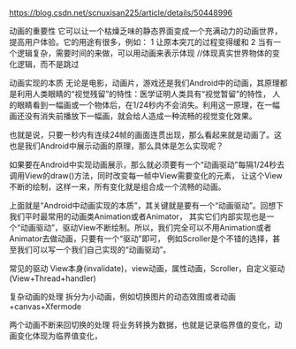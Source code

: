 https://blog.csdn.net/scnuxisan225/article/details/50448996

动画的重要性
它可以让一个枯燥乏味的静态界面变成一个充满动力的动画世界，提高用户体验。它的用途有很多，例如：
1 让原本突兀的过程变得缓和
2 当有一个逻辑复杂，需要时间的来做，可以用动画来表示体现  //体现真实世界物体的变化逻辑，而不是跳过


动画实现的本质
无论是电影，动画片，游戏还是我们Android中的动画，其原理都是利用人类眼睛的“视觉残留”的特性：医学证明人类具有“视觉暂留”的特性，
人的眼睛看到一幅画或一个物体后，在1/24秒内不会消失。利用这一原理，在一幅画还没有消失前播放下一幅画，就会给人造成一种流畅的视觉变化效果。

也就是说，只要一秒内有连续24帧的画面连贯出现，那么看起来就是动画了。这也是我们Android中展示动画的原理，那么具体是怎么实现呢？

如果要在Android中实现动画展示，那么就必须要有一个“动画驱动”每隔1/24秒去调用View的draw()方法，同时改变每一帧中View需要变化的元素，
让这个View不断的绘制，这样一来，所有变化就是组合成一个流畅的动画。

上面就是“Android中动画实现的本质”，其关键就是要有一个“动画驱动”。回想下我们平时最常用的动画类Animation或者Animator，
其实它们内部实现也是一个“动画驱动”，驱动View不断绘制。所以，我们完全可以不用Animation或者Animator去做动画，只要有一个“驱动”即可，
例如Scroller是个不错的选择，甚至我们可以写一个我们自己实现的“动画驱动”。

常见的驱动
View本身(invalidate)，view动画，属性动画，Scroller，自定义驱动(View+Thread+handler)


复杂动画的处理
拆分为小动画，例如切换图片的动态效图或者动画+canvas+Xfermode

两个动画不断来回切换的处理
将业务转换为数据，也就是记录临界值的变化，动画变化体现为临界值变化，
